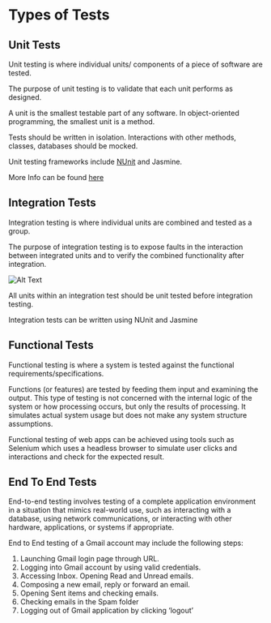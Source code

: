 # Types of Tests
## Unit Tests
Unit testing is where individual units/ components of a piece of software are tested.

The purpose of unit testing is to validate that each unit performs as designed.

A unit is the smallest testable part of any software. In object-oriented programming, the smallest unit is a method.

Tests should be written in isolation. Interactions with other methods, classes, databases should be mocked.

Unit testing frameworks include [NUnit](/NUnit.md) and Jasmine.

More Info can be found [here](/Unit-Tests.md)

## Integration Tests
Integration testing is where individual units are combined and tested as a group.

The purpose of integration testing is to expose faults in the interaction between integrated units and to verify the combined functionality after integration.

![Alt Text](https://thumbs.gfycat.com/BriefUniformHornet-size_restricted.gif)

All units within an integration test should be unit tested before integration testing.

Integration tests can be written using NUnit and Jasmine

## Functional Tests
Functional testing is where a system is tested against the functional requirements/specifications.

Functions (or features) are tested by feeding them input and examining the output. This type of testing is not concerned with the internal logic of the system or how processing occurs, but only the results of processing. It simulates actual system usage but does not make any system structure assumptions.

Functional testing of web apps can be achieved using tools such as Selenium which uses a headless browser to simulate user clicks and interactions and check for the expected result.

## End To End Tests
End-to-end testing involves testing of a complete application environment in a situation that mimics real-world use, such as interacting with a database, using network communications, or interacting with other hardware, applications, or systems if appropriate.

End to End testing of a Gmail account may include the following steps:

1. Launching Gmail login page through URL.
2. Logging into Gmail account by using valid credentials.
3. Accessing Inbox. Opening Read and Unread emails.
4. Composing a new email, reply or forward an email.
5. Opening Sent items and checking emails.
6. Checking emails in the Spam folder
7. Logging out of Gmail application by clicking ‘logout’

